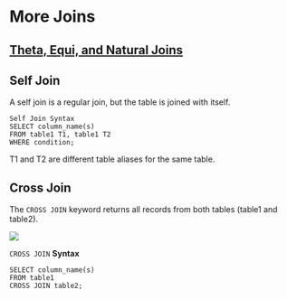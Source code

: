 # More Joins

## <a href="https://www.tutorialspoint.com/dbms/database_joins.htm">Theta, Equi, and Natural Joins</a>

## Self Join
A self join is a regular join, but the table is joined with itself.
```
Self Join Syntax
SELECT column_name(s)
FROM table1 T1, table1 T2
WHERE condition;
```
T1 and T2 are different table aliases for the same table.

## Cross Join

The `CROSS JOIN` keyword returns all records from both tables (table1 and table2).

<img src="https://www.w3schools.com/mysql/img_crossjoin.png">

`CROSS JOIN` **Syntax**
```
SELECT column_name(s)
FROM table1
CROSS JOIN table2;
```
